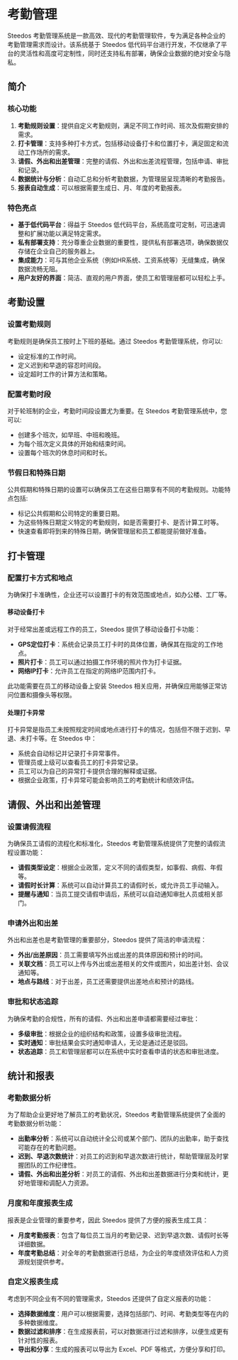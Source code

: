 # 考勤管理

Steedos 考勤管理系统是一款高效、现代的考勤管理软件，专为满足各种企业的考勤管理需求而设计。该系统基于 Steedos 低代码平台进行开发，不仅继承了平台的灵活性和高度可定制性，同时还支持私有部署，确保企业数据的绝对安全与隐私。

## 简介


### 核心功能

1. **考勤规则设置**：提供自定义考勤规则，满足不同工作时间、班次及假期安排的需求。
2. **打卡管理**：支持多种打卡方式，包括移动设备打卡和位置打卡，满足固定和流动工作场所的需求。
3. **请假、外出和出差管理**：完整的请假、外出和出差流程管理，包括申请、审批和记录。
4. **数据统计与分析**：自动汇总和分析考勤数据，为管理层呈现清晰的考勤报告。
5. **报表自动生成**：可以根据需要生成日、月、年度的考勤报表。

### 特色亮点

- **基于低代码平台**：得益于 Steedos 低代码平台，系统高度可定制，可迅速调整和扩展功能以满足特定需求。
- **私有部署支持**：充分尊重企业数据的重要性，提供私有部署选项，确保数据仅存储在企业自己的服务器上。
- **集成能力**：可与其他企业系统（例如HR系统、工资系统等）无缝集成，确保数据流畅无阻。
- **用户友好的界面**：简洁、直观的用户界面，使员工和管理层都可以轻松上手。


## 考勤设置

### 设置考勤规则

考勤规则是确保员工按时上下班的基础。通过 Steedos 考勤管理系统，你可以:
- 设定标准的工作时间。
- 定义迟到和早退的容忍时间段。
- 设定超时工作的计算方法和策略。

### 配置考勤时段

对于轮班制的企业，考勤时间段设置尤为重要。在 Steedos 考勤管理系统中，您可以:
- 创建多个班次，如早班、中班和晚班。
- 为每个班次定义具体的开始和结束时间。
- 设置每个班次的休息时间和时长。

### 节假日和特殊日期

公共假期和特殊日期的设置可以确保员工在这些日期享有不同的考勤规则。功能特点包括:
- 标记公共假期和公司特定的重要日期。
- 为这些特殊日期定义特定的考勤规则，如是否需要打卡、是否计算工时等。
- 快速查看即将到来的特殊日期，确保管理层和员工都能提前做好准备。


## 打卡管理

### 配置打卡方式和地点

为确保打卡准确性，企业还可以设置打卡的有效范围或地点，如办公楼、工厂等。

#### 移动设备打卡

对于经常出差或远程工作的员工，Steedos 提供了移动设备打卡功能：
- **GPS定位打卡**：系统会记录员工打卡时的具体位置，确保其在指定的工作地点。
- **照片打卡**：员工可以通过拍摄工作环境的照片作为打卡证据。
- **网络IP打卡**：允许员工在指定的网络IP范围内打卡。

此功能需要在员工的移动设备上安装 Steedos 相关应用，并确保应用能够正常访问位置和摄像头等权限。

#### 处理打卡异常

打卡异常是指员工未按照规定时间或地点进行打卡的情况，包括但不限于迟到、早退、未打卡等。在 Steedos 中：
- 系统会自动标记并记录打卡异常事件。
- 管理员或上级可以查看员工的打卡异常记录。
- 员工可以为自己的异常打卡提供合理的解释或证据。
- 根据企业政策，打卡异常可能会影响员工的考勤统计和绩效评估。

## 请假、外出和出差管理

### 设置请假流程

为确保员工请假的流程化和标准化，Steedos 考勤管理系统提供了完整的请假流程设置功能：
- **请假类型设定**：根据企业政策，定义不同的请假类型，如事假、病假、年假等。
- **请假时长计算**：系统可以自动计算员工的请假时长，或允许员工手动输入。
- **提醒与通知**：当员工提交请假申请后，系统可以自动通知审批人员或相关部门。

### 申请外出和出差

外出和出差也是考勤管理的重要部分，Steedos 提供了简洁的申请流程：
- **外出/出差原因**：员工需要填写外出或出差的具体原因和预计的时间。
- **关联文档**：员工可以上传与外出或出差相关的文件或图片，如出差计划、会议通知等。
- **地点与路线**：对于出差，员工还需要提供出差地点和预计的路线。

### 审批和状态追踪

为确保考勤的合规性，所有的请假、外出和出差申请都需要经过审批：
- **多级审批**：根据企业的组织结构和政策，设置多级审批流程。
- **实时通知**：审批结果会实时通知申请人，无论是通过还是驳回。
- **状态追踪**：员工和管理层都可以在系统中实时查看申请的状态和审批进度。

## 统计和报表

### 考勤数据分析

为了帮助企业更好地了解员工的考勤状况，Steedos 考勤管理系统提供了全面的考勤数据分析功能：
- **出勤率分析**：系统可以自动统计全公司或某个部门、团队的出勤率，助于查找可能存在的考勤问题。
- **迟到、早退次数统计**：对员工的迟到和早退次数进行统计，帮助管理层及时掌握团队的工作纪律性。
- **请假、外出和出差分析**：对员工的请假、外出和出差数据进行分类和统计，更好地管理和调配人力资源。

### 月度和年度报表生成

报表是企业管理的重要参考，因此 Steedos 提供了方便的报表生成工具：
- **月度考勤报表**：包含了每位员工当月的考勤记录、迟到早退次数、请假时长等详细数据。
- **年度考勤总结**：对全年的考勤数据进行总结，为企业的年度绩效评估和人力资源规划提供参考。

### 自定义报表生成

考虑到不同企业有不同的管理需求，Steedos 还提供了自定义报表的功能：
- **选择数据维度**：用户可以根据需要，选择包括部门、时间、考勤类型等在内的多种数据维度。
- **数据过滤和排序**：在生成报表前，可以对数据进行过滤和排序，以便生成更有针对性的报表。
- **导出和分享**：生成的报表可以导出为 Excel、PDF 等格式，方便分享和打印。

